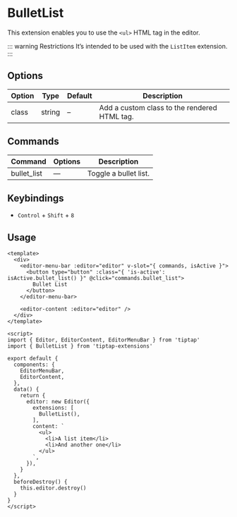 # BulletList
This extension enables you to use the `<ul>` HTML tag in the editor.

::: warning Restrictions
It’s intended to be used with the `ListItem` extension.
:::

## Options
| Option | Type | Default | Description |
| ------ | ---- | ------- | ----------- |
| class | string | – | Add a custom class to the rendered HTML tag. |

## Commands
| Command | Options | Description |
| ------ | ---- | ---------------- |
| bullet_list | — | Toggle a bullet list. |

## Keybindings
* `Control` + `Shift` + `8`

## Usage
```markup
<template>
  <div>
    <editor-menu-bar :editor="editor" v-slot="{ commands, isActive }">
      <button type="button" :class="{ 'is-active': isActive.bullet_list() }" @click="commands.bullet_list">
        Bullet List
      </button>
    </editor-menu-bar>

    <editor-content :editor="editor" />
  </div>
</template>

<script>
import { Editor, EditorContent, EditorMenuBar } from 'tiptap'
import { BulletList } from 'tiptap-extensions'

export default {
  components: {
    EditorMenuBar,
    EditorContent,
  },
  data() {
    return {
      editor: new Editor({
        extensions: [
          BulletList(),
        ],
        content: `
          <ul>
            <li>A list item</li>
            <li>And another one</li>
          </ul>
        `,
      }),
    }
  },
  beforeDestroy() {
    this.editor.destroy()
  }
}
</script>
```